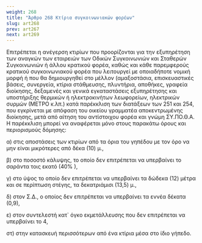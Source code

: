 ```yaml
---
weight: 268
title: "Άρθρο 268 Κτίρια συγκοινωνιακών φορέων"
slug: art268
prev: art267
next: art269
---
```


Επιτρέπεται η ανέγερση κτιρίων που προορίζονται για την εξυπηρέτηση των αναγκών των εταιρειών των Οδικών Συγκοινωνιών και Σταθερών Συγκοινωνιών ή άλλου κρατικού φορέα, καθώς και κάθε παρεμφερούς κρατικού συγκοινωνιακού φορέα που λειτουργεί με οποιαδήποτε νομική μορφή ή που θα δημιουργηθεί στο μέλλον (αμαξοστάσια, επισκευαστικές βάσεις, συνεργεία, κτίρια στάθμευσης, πλυντήρια, αποθήκες, γραφεία διοίκησης, δεξαμενές και γενικά εγκαταστάσεις εξυπηρέτησης και υποστήριξης θερμικών ή ηλεκτροκινήτων λεωφορείων, ηλεκτρικών συρμών (ΜΕΤΡΟ κ.λπ.) κατά παρέκκλιση των διατάξεων των 251 και 254, που εγκρίνεται με απόφαση του οικείου γραμματέα αποκεντρωμένης διοίκησης, μετά από αίτηση του αντίστοιχου φορέα και γνώμη ΣΥ.ΠΟ.Θ.Α. Η παρέκκλιση μπορεί να αναφέρεται μόνο στους παρακάτω όρους και περιορισμούς δόμησης:

α) στις αποστάσεις των κτιρίων από τα όρια του γηπέδου με τον όρο να μην είναι μικρότερες από δέκα (10) μ.,

β) στο ποσοστό κάλυψης, το οποίο δεν επιτρέπεται να υπερβαίνει το σαράντα τοις εκατό (40% ),

γ) στο ύψος το οποίο δεν επιτρέπεται να υπερβαίνει τα δώδεκα (12) μέτρα και σε περίπτωση στέγης, τα δεκατριάμισι (13,5) μ.,

δ) στον Σ.Δ., ο οποίος δεν επιτρέπεται να υπερβαίνει τα εννέα δέκατα (0,9),

ε) στον συντελεστή κατ\` όγκο εκμετάλλευσης που δεν επιτρέπεται να υπερβαίνει το 4,

στ) στην κατασκευή περισσότερων από ένα κτίρια μέσα στο ίδιο γήπεδο.


